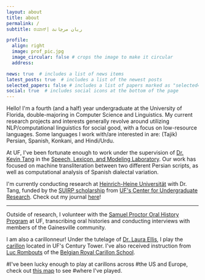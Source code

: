 ```yaml
---
layout: about
title: about
permalink: /
subtitle: ರಯಾನ್| ریان مرچانٹ

profile:
  align: right
  image: prof_pic.jpg
  image_circular: false # crops the image to make it circular
  address:

news: true  # includes a list of news items
latest_posts: true  # includes a list of the newest posts
selected_papers: false # includes a list of papers marked as "selected={true}"
social: true  # includes social icons at the bottom of the page
---
```


Hello! I'm a fourth (and a half) year undergraduate at the University of Florida, double-majoring in Computer Science and Linguistics. My current research projects and interests generally revolve around utilizing NLP/computational linguistics for social good, with a focus on low-resource languages. Some languages I work with/are interested in are: (Tajik) Persian, Spanish, Konkani, and Hindi/Urdu.

At UF, I've been fortunate enough to work under the supervision of [Dr. Kevin Tang](https://kevintang.org/) in the [Speech, Lexicon, and Modeling Laboratory](https://slam.phil.hhu.de/). Our work has focused on machine transliteration between two different Persian scripts, as well as computational analysis of Spanish dialectal variation.

I'm currently conducting research at [Heinrich-Heine
Universität](https://slam.phil.hhu.de/) with Dr. Tang, funded by the [SUIRP scholarship](https://cur.aa.ufl.edu/suirp/) from [UF's Center for Undergraduate Research](https://cur.aa.ufl.edu/). Check out my journal [here](SUIRP.md)!

---

Outside of research, I volunteer with the [Samuel Proctor Oral History Program](https://oral.history.ufl.edu/) at UF, transcribing oral histories and conducting interviews with members of the Gainesville community.

I am also a carillonneur! Under the tutelage of [Dr. Laura Ellis](https://arts.ufl.edu/sites/carillon-studio/welcome/), I play the [carillon](https://arts.ufl.edu/sites/carillon-studio/welcome/) located in UF's Century Tower. I've also received instruction from [Luc Rombouts](https://beiaardschool.mechelen.be/about-us/luc-rombouts) of the [Belgian Royal Carillon School](https://beiaardschool.mechelen.be/en).



#I've been lucky enough to play at carillons across #the US and Europe, check out [this map]() to see #where I've played.
